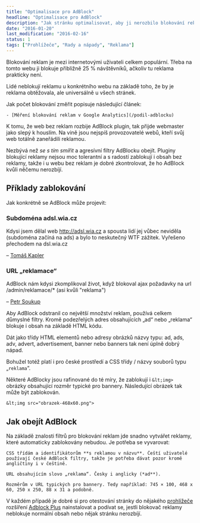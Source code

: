 ```yaml
---
title: "Optimalisace pro AdBlock"
headline: "Optimalisace pro AdBlock"
description: "Jak stránku optimalisovat, aby ji nerozbilo blokování reklam AdBlockem."
date: "2016-01-20"
last_modification: "2016-02-16"
status: 1
tags: ["Prohlížeče", "Rady a nápady", "Reklama"]
---
```


Blokování reklam je mezi internetovými uživateli celkem populární. Třeba na tomto webu ji blokuje přibližně 25 % návštěvníků, ačkoliv tu reklama prakticky není.

  Lidé neblokují reklamu u konkrétního webu na základě toho, že by je reklama obtěžovala, ale universálně u všech stránek.

Jak počet blokování změřit popisuje následující článek:

    - [Měření blokování reklam v Google Analytics](/podil-adblocku)

K tomu, že web bez reklam rozbije AdBlock plugin, tak přijde webmaster jako slepý k houslím. Na vině jsou nejspíš provozovatelé webů, kteří svůj web totálně zaneřádili reklamou.

Nezbývá než *se s tím smířit* a agresívní filtry AdBlocku obejít. Pluginy blokující reklamy nejsou moc tolerantní a s radostí zablokují i obsah bez reklamy, takže i u webu bez reklam je dobré zkontrolovat, že ho AdBlock kvůli něčemu nerozbíjí.

## Příklady zablokování

Jak konkrétně se AdBlock může projevit:

### Subdoména **ads**l.wia.cz

  Kdysi jsem dělal web http://adsl.wia.cz a spousta lidí jej vůbec neviděla (subdoména začíná na ads) a bylo to neskutečný WTF zážitek. Vyřešeno přechodem na dsl.wia.cz

  – [Tomáš Kapler](https://www.facebook.com/jecas.cz/posts/1017945931600456?comment_id=1018275368234179&reply_comment_id=1021202857941430&comment_tracking=%7B%22tn%22%3A%22R%22%7D)

### URL „**reklama**ce“

  AdBlock nám kdysi zkomplikoval život, když blokoval ajax požadavky na url /admin/reklamace/* (asi kvůli "reklama")

  – [Petr Soukup](https://twitter.com/petrsoukup/status/689517513139490817)

Aby AdBlock odstranil co největší množství reklam, používá celkem důmyslné filtry. Kromě podezřelých adres obsahujících „ad“ nebo „reklama“ blokuje i obsah na základě HTML kódu.

Dát jako třídy HTML elementů nebo adresy obrázků názvy typu: ad, ads, adv, advert, advertisement, banner nebo banners tak není úplně dobrý nápad.

Bohužel totéž platí i pro české prostředí a CSS třídy / názvy souborů typu „`reklama`“.

Některé AdBlocky jsou rafinované do té míry, že zablokují i `&lt;img>` obrázky obsahující rozměr typické pro bannery. Následující obrázek tak může být zablokován.

```
&lt;img src="obrazek-468x60.png">
```

## Jak obejít AdBlock

Na základě znalosti filtrů pro blokování reklam jde snadno vytvářet reklamy, které automaticky zablokovány nebudou. Je potřeba se vyvarovat:

    CSS třídám a identifikátorům **s reklamou v názvu**. Čeští uživatelé používají české AdBlock filtry, takže je potřeba dávat pozor kromě angličtiny i v češtině.

    URL obsahujícím slovo „reklama“. Česky i anglicky (*ad**).

    Rozměrům v URL typických pro bannery. Tedy například: 745 × 100, 468 x 60, 250 x 250, 88 x 31 a podobně.

V každém případě je dobré si pro otestování stránky do nějakého [prohlížeče](/webove-prohlizece) rozšíření [Adblock Plus](https://adblockplus.org/en/) nainstalovat a podívat se, jestli blokovač reklamy neblokuje normální obsah nebo nějak stránku nerozbíjí.
